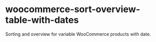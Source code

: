 # woocommerce-sort-overview-table-with-dates
Sorting and overview for variable WooCommerce products with date.
